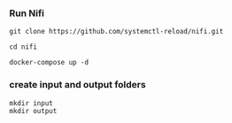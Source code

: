 ### Run Nifi

    git clone https://github.com/systemctl-reload/nifi.git

    cd nifi

    docker-compose up -d


### create input and output folders

    mkdir input
    mkdir output
    
  
